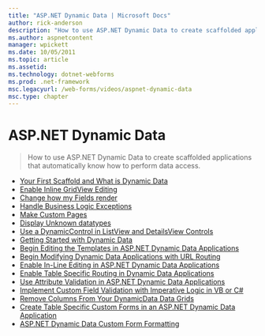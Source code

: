 ```yaml
---
title: "ASP.NET Dynamic Data | Microsoft Docs"
author: rick-anderson
description: "How to use ASP.NET Dynamic Data to create scaffolded applications that automatically know how to perform data access."
ms.author: aspnetcontent
manager: wpickett
ms.date: 10/05/2011
ms.topic: article
ms.assetid: 
ms.technology: dotnet-webforms
ms.prod: .net-framework
msc.legacyurl: /web-forms/videos/aspnet-dynamic-data
msc.type: chapter
---
```

ASP.NET Dynamic Data
====================
> How to use ASP.NET Dynamic Data to create scaffolded applications that automatically know how to perform data access.


- [Your First Scaffold and What is Dynamic Data](your-first-scaffold-and-what-is-dynamic-data.md)
- [Enable Inline GridView Editing](how-do-i-enable-inline-gridview-editing.md)
- [Change how my Fields render](how-do-i-change-how-my-fields-render.md)
- [Handle Business Logic Exceptions](how-do-i-handle-business-logic-exceptions.md)
- [Make Custom Pages](how-do-i-make-custom-pages.md)
- [Display Unknown datatypes](how-do-i-display-unknown-datatypes.md)
- [Use a DynamicControl in ListView and DetailsView Controls](how-do-i-use-a-dynamiccontrol-in-listview-and-detailsview-controls.md)
- [Getting Started with Dynamic Data](getting-started-with-dynamic-data.md)
- [Begin Editing the Templates in ASP.NET Dynamic Data Applications](begin-editing-the-templates-in-aspnet-dynamic-data-applications.md)
- [Begin Modifying Dynamic Data Applications with URL Routing](begin-modifying-dynamic-data-applications-with-url-routing.md)
- [Enable In-Line Editing in ASP.NET Dynamic Data Applications](enable-in-line-editing-in-aspnet-dynamic-data-applications.md)
- [Enable Table Specific Routing in Dynamic Data Applications](how-to-enable-table-specific-routing-in-dynamic-data-applications.md)
- [Use Attribute Validation in ASP.NET Dynamic Data Applications](how-to-use-attribute-validation-in-aspnet-dynamic-data-applications.md)
- [Implement Custom Field Validation with Imperative Logic in VB or C#](how-to-implement-custom-field-validation-with-imperative-logic-in-vb-or-c.md)
- [Remove Columns From Your DynamicData Data Grids](how-to-remove-columns-from-your-dynamicdata-data-grids.md)
- [Create Table Specific Custom Forms in an ASP.NET Dynamic Data Application](how-to-create-table-specific-custom-forms-in-an-aspnet-dynamic-data-application.md)
- [ASP.NET Dynamic Data Custom Form Formatting](aspnet-dynamic-data-custom-form-formatting.md)
